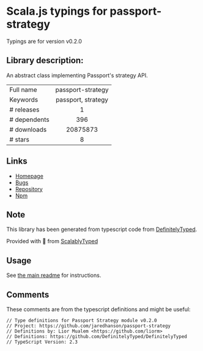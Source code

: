 
# Scala.js typings for passport-strategy

Typings are for version v0.2.0

## Library description:
An abstract class implementing Passport's strategy API.

|                    |                 |
| ------------------ | :-------------: |
| Full name          | passport-strategy |
| Keywords           | passport, strategy |
| # releases         | 1 |
| # dependents       | 396 |
| # downloads        | 20875873 |
| # stars            | 8 |

## Links
- [Homepage](https://github.com/jaredhanson/passport-strategy#readme)
- [Bugs](http://github.com/jaredhanson/passport-strategy/issues)
- [Repository](https://github.com/jaredhanson/passport-strategy)
- [Npm](https://www.npmjs.com/package/passport-strategy)
    


## Note
This library has been generated from typescript code from [DefinitelyTyped](https://definitelytyped.org).

Provided with :purple_heart: from [ScalablyTyped](https://github.com/oyvindberg/ScalablyTyped)

## Usage
See [the main readme](../../readme.md) for instructions.

## Comments

These comments are from the typescript definitions and might be useful:
```
// Type definitions for Passport Strategy module v0.2.0
// Project: https://github.com/jaredhanson/passport-strategy
// Definitions by: Lior Mualem <https://github.com/liorm>
// Definitions: https://github.com/DefinitelyTyped/DefinitelyTyped
// TypeScript Version: 2.3

```

